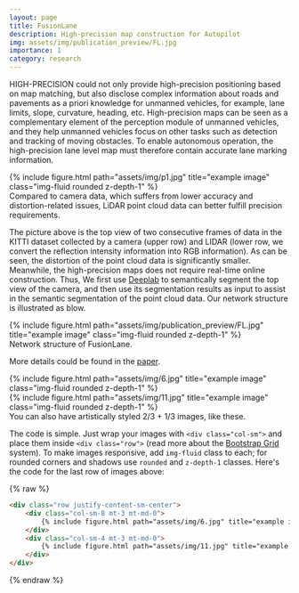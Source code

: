 ```yaml
---
layout: page
title: FusionLane
description: High-precision map construction for Autopilot
img: assets/img/publication_preview/FL.jpg
importance: 1
category: research
---
```


HIGH-PRECISION could not only provide high-precision positioning based on map matching, but also disclose complex information about roads and pavements as a priori knowledge for unmanned vehicles, for example, lane limits, slope, curvature, heading, etc. High-precision maps can be seen as a complementary element of the perception module of unmanned vehicles, and they help unmanned vehicles focus on other tasks such as detection and tracking of moving obstacles. To enable autonomous operation, the high-precision lane level map must therefore contain accurate lane marking information.


<div class="row justify-content-sm-center">
    <div class="col-8">
        {% include figure.html path="assets/img/p1.jpg" title="example image" class="img-fluid rounded z-depth-1" %}
    </div>
</div>
<div class="caption">
    Compared to camera data, which suffers from lower accuracy and distortion-related issues, LiDAR point cloud data can better fulfill precision requirements.
</div>

The picture above is the top view of two consecutive frames of data in the KITTI dataset collected by a camera (upper row) and LIDAR (lower row, we convert the reflection intensity information into RGB information). As can be seen, the distortion of the point cloud data is significantly smaller. Meanwhile, the  high-precision maps does not require real-time online construction. Thus, We first use [Deeplab](https://arxiv.org/abs/1706.05587v3) to semantically segment the top view of the camera, and then use its segmentation results as input to assist in the semantic segmentation of the point cloud data. Our network structure is illustrated as blow.


<div class="row">
    <div class="col-sm mt-3 mt-md-0">
        {% include figure.html path="assets/img/publication_preview/FL.jpg" title="example image" class="img-fluid rounded z-depth-1" %}
    </div>
</div>
<div class="caption">
    Network structure of FusionLane.
</div>

More details could be found in the [paper](/publications/).


<div class="row justify-content-sm-center">
    <div class="col-sm-8 mt-3 mt-md-0">
        {% include figure.html path="assets/img/6.jpg" title="example image" class="img-fluid rounded z-depth-1" %}
    </div>
    <div class="col-sm-4 mt-3 mt-md-0">
        {% include figure.html path="assets/img/11.jpg" title="example image" class="img-fluid rounded z-depth-1" %}
    </div>
</div>
<div class="caption">
    You can also have artistically styled 2/3 + 1/3 images, like these.
</div>


The code is simple.
Just wrap your images with `<div class="col-sm">` and place them inside `<div class="row">` (read more about the <a href="https://getbootstrap.com/docs/4.4/layout/grid/">Bootstrap Grid</a> system).
To make images responsive, add `img-fluid` class to each; for rounded corners and shadows use `rounded` and `z-depth-1` classes.
Here's the code for the last row of images above:

{% raw %}
```html
<div class="row justify-content-sm-center">
    <div class="col-sm-8 mt-3 mt-md-0">
        {% include figure.html path="assets/img/6.jpg" title="example image" class="img-fluid rounded z-depth-1" %}
    </div>
    <div class="col-sm-4 mt-3 mt-md-0">
        {% include figure.html path="assets/img/11.jpg" title="example image" class="img-fluid rounded z-depth-1" %}
    </div>
</div>
```
{% endraw %}


